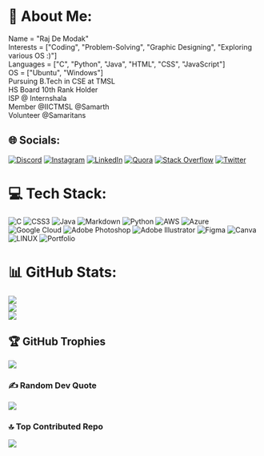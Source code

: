 # 💫 About Me:
Name = "Raj De Modak"<br>Interests = ["Coding", "Problem-Solving", "Graphic Designing", "Exploring various OS :)"]<br>Languages = ["C", "Python", "Java", "HTML", "CSS",  "JavaScript"]<br>OS = ["Ubuntu", "Windows"]<br>Pursuing B.Tech in CSE at TMSL<br>HS Board 10th Rank Holder<br>ISP @ Internshala<br>Member @IICTMSL @Samarth<br>Volunteer @Samaritans


## 🌐 Socials:
[![Discord](https://img.shields.io/badge/Discord-%237289DA.svg?logo=discord&logoColor=white)](https://discord.gg/rajdemodak01#2276) [![Instagram](https://img.shields.io/badge/Instagram-%23E4405F.svg?logo=Instagram&logoColor=white)](https://instagram.com/rajdemodak01) [![LinkedIn](https://img.shields.io/badge/LinkedIn-%230077B5.svg?logo=linkedin&logoColor=white)](https://linkedin.com/in/raj-de-modak-a93792248) [![Quora](https://img.shields.io/badge/Quora-%23B92B27.svg?logo=Quora&logoColor=white)](https://quora.com/profile/Raj-De-Modak-1) [![Stack Overflow](https://img.shields.io/badge/-Stackoverflow-FE7A16?logo=stack-overflow&logoColor=white)](https://stackoverflow.com/users/21282532) [![Twitter](https://img.shields.io/badge/Twitter-%231DA1F2.svg?logo=Twitter&logoColor=white)](https://twitter.com/Rajdemodak01) 

# 💻 Tech Stack:
![C](https://img.shields.io/badge/c-%2300599C.svg?style=for-the-badge&logo=c&logoColor=white) ![CSS3](https://img.shields.io/badge/css3-%231572B6.svg?style=for-the-badge&logo=css3&logoColor=white) ![Java](https://img.shields.io/badge/java-%23ED8B00.svg?style=for-the-badge&logo=java&logoColor=white) ![Markdown](https://img.shields.io/badge/markdown-%23000000.svg?style=for-the-badge&logo=markdown&logoColor=white) ![Python](https://img.shields.io/badge/python-3670A0?style=for-the-badge&logo=python&logoColor=ffdd54) ![AWS](https://img.shields.io/badge/AWS-%23FF9900.svg?style=for-the-badge&logo=amazon-aws&logoColor=white) ![Azure](https://img.shields.io/badge/azure-%230072C6.svg?style=for-the-badge&logo=azure-devops&logoColor=white) ![Google Cloud](https://img.shields.io/badge/Google%20Cloud-%234285F4.svg?style=for-the-badge&logo=google-cloud&logoColor=white) ![Adobe Photoshop](https://img.shields.io/badge/adobephotoshop-%2331A8FF.svg?style=for-the-badge&logo=adobephotoshop&logoColor=white) ![Adobe Illustrator](https://img.shields.io/badge/adobeillustrator-%23FF9A00.svg?style=for-the-badge&logo=adobeillustrator&logoColor=white) 	![Figma](https://img.shields.io/badge/figma-%23F24E1E.svg?style=for-the-badge&logo=figma&logoColor=white) ![Canva](https://img.shields.io/badge/Canva-%2300C4CC.svg?style=for-the-badge&logo=Canva&logoColor=white) ![LINUX](https://img.shields.io/badge/Linux-FCC624?style=for-the-badge&logo=linux&logoColor=black) ![Portfolio](https://img.shields.io/badge/Portfolio-%23000000.svg?style=for-the-badge&logo=firefox&logoColor=#FF7139)
# 📊 GitHub Stats:
![](https://github-readme-stats.vercel.app/api?username=rajdemodak01&theme=dark&hide_border=false&include_all_commits=true&count_private=true)<br/>
![](https://github-readme-streak-stats.herokuapp.com/?user=rajdemodak01&theme=dark&hide_border=false)<br/>
![](https://github-readme-stats.vercel.app/api/top-langs/?username=rajdemodak01&theme=dark&hide_border=false&include_all_commits=true&count_private=true&layout=compact)

## 🏆 GitHub Trophies
![](https://github-profile-trophy.vercel.app/?username=rajdemodak01&theme=radical&no-frame=false&no-bg=true&margin-w=4)


### ✍️ Random Dev Quote
![](https://quotes-github-readme.vercel.app/api?type=horizontal&theme=radical)

### 🔝 Top Contributed Repo
![](https://github-contributor-stats.vercel.app/api?username=rajdemodak01&limit=5&theme=algolia&combine_all_yearly_contributions=true)

<!-- Proudly created with GPRM ( https://gprm.itsvg.in ) -->

